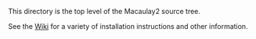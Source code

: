 This directory is the top level of the Macaulay2 source tree.

See the [Wiki](https://github.com/Macaulay2/M2/wiki) for a variety of installation instructions and other information.


